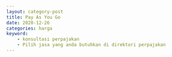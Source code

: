 ```yaml
---
layout: category-post
title: Pay As You Go
date: 2020-12-26
categories: harga
keyword:
    - konsultasi perpajakan
    - Pilih jasa yang anda butuhkan di direktori perpajakan
---
```

